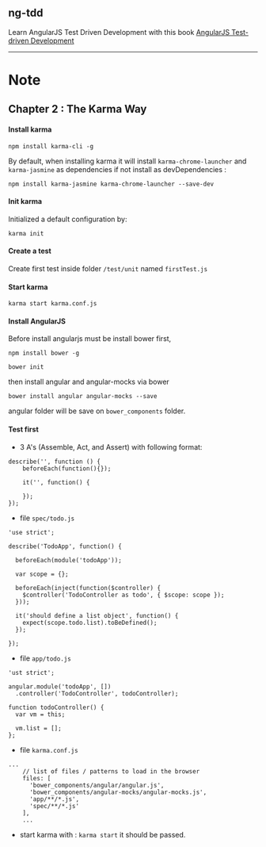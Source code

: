 ng-tdd
---

Learn AngularJS Test Driven Development with this book [AngularJS Test-driven Development](http://amzn.to/1NUxWsv)

---

# Note

## Chapter 2 : The Karma Way

#### Install karma

```
npm install karma-cli -g
```

By default, when installing karma it will install `karma-chrome-launcher` and `karma-jasmine` as dependencies if not install as devDependencies :

```
npm install karma-jasmine karma-chrome-launcher --save-dev
```

#### Init karma

Initialized a default configuration by:

```
karma init
```

#### Create a test

Create first test inside folder `/test/unit` named `firstTest.js`

#### Start karma

```
karma start karma.conf.js
```

#### Install AngularJS

Before install angularjs must be install bower first,

```
npm install bower -g

bower init
```

then install angular and angular-mocks via bower 

```
bower install angular angular-mocks --save
```

angular folder will be save on `bower_components` folder.

#### Test first

- 3 A's (Assemble, Act, and Assert) with following format:

```
describe('', function () {
    beforeEach(function(){});

    it('', function() {

    });
});
```

- file `spec/todo.js`

```
'use strict';

describe('TodoApp', function() {

  beforeEach(module('todoApp'));

  var scope = {};

  beforeEach(inject(function($controller) {
    $controller('TodoController as todo', { $scope: scope });
  }));

  it('should define a list object', function() {
    expect(scope.todo.list).toBeDefined();
  });

});
```

- file `app/todo.js`

```
'ust strict';

angular.module('todoApp', [])
  .controller('TodoController', todoController);

function todoController() {
  var vm = this;

  vm.list = [];
};
```

- file `karma.conf.js`

```
...
    // list of files / patterns to load in the browser
    files: [
      'bower_components/angular/angular.js',
      'bower_components/angular-mocks/angular-mocks.js',
      'app/**/*.js',
      'spec/**/*.js'
    ],
    ...
```

- start karma with : `karma start` it should be passed.
